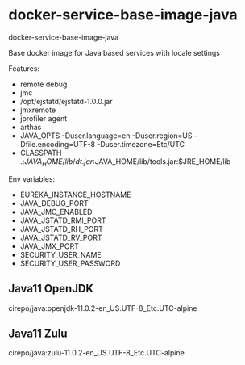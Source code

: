 # docker-service-base-image-java

docker-service-base-image-java


Base docker image for Java based services with locale settings

Features:

- remote debug
- jmc
- /opt/ejstatd/ejstatd-1.0.0.jar
- jmxremote
- jprofiler agent
- arthas
- JAVA_OPTS -Duser.language=en -Duser.region=US -Dfile.encoding=UTF-8 -Duser.timezone=Etc/UTC
- CLASSPATH .:$JAVA_HOME/lib/dt.jar:$JAVA_HOME/lib/tools.jar:$JRE_HOME/lib

Env variables:

- EUREKA_INSTANCE_HOSTNAME
- JAVA_DEBUG_PORT
- JAVA_JMC_ENABLED
- JAVA_JSTATD_RMI_PORT
- JAVA_JSTATD_RH_PORT
- JAVA_JSTATD_RV_PORT
- JAVA_JMX_PORT
- SECURITY_USER_NAME
- SECURITY_USER_PASSWORD

## Java11 OpenJDK

cirepo/java:openjdk-11.0.2-en_US.UTF-8_Etc.UTC-alpine


## Java11 Zulu

cirepo/java:zulu-11.0.2-en_US.UTF-8_Etc.UTC-alpine
